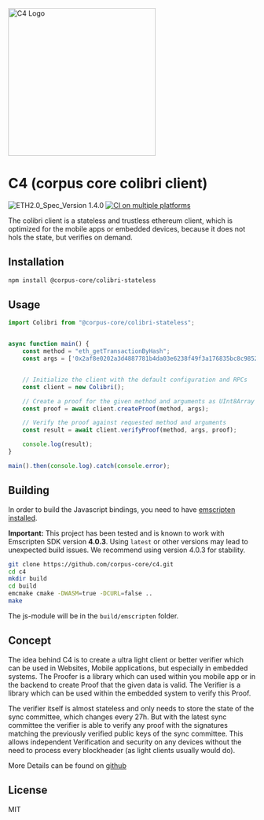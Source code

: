 

<img src="c4_logo.png" alt="C4 Logo" width="300"/>

# C4 (corpus core colibri client)

![ETH2.0_Spec_Version 1.4.0](https://img.shields.io/badge/ETH2.0_Spec_Version-1.4.0-2e86c1.svg)
[![CI on multiple platforms](https://github.com/corpus-core/c4/actions/workflows/cmake-multi-platform.yml/badge.svg)](https://github.com/corpus-core/c4/actions/workflows/cmake-multi-platform.yml)

The colibri client is a stateless and trustless ethereum client, which is optimized for the mobile apps or embedded devices, because it does not hols the state, but verifies on demand. 

## Installation

```sh
npm install @corpus-core/colibri-stateless
```

## Usage

```js
import Colibri from "@corpus-core/colibri-stateless";


async function main() {
    const method = "eth_getTransactionByHash";
    const args = ['0x2af8e0202a3d4887781b4da03e6238f49f3a176835bc8c98525768d43af4aa24'];


    // Initialize the client with the default configuration and RPCs
    const client = new Colibri();

    // Create a proof for the given method and arguments as UInt8Array
    const proof = await client.createProof(method, args);

    // Verify the proof against requested method and arguments
    const result = await client.verifyProof(method, args, proof);

    console.log(result);
}

main().then(console.log).catch(console.error);

```

## Building

In order to build the Javascript bindings, you need to have [emscripten installed](https://emscripten.org/docs/getting_started/downloads.html).

**Important:** This project has been tested and is known to work with Emscripten SDK version **4.0.3**. Using `latest` or other versions may lead to unexpected build issues. We recommend using version 4.0.3 for stability.

```sh
git clone https://github.com/corpus-core/c4.git
cd c4
mkdir build
cd build
emcmake cmake -DWASM=true -DCURL=false ..
make
```
The js-module will be in the `build/emscripten` folder.

## Concept

The idea behind C4 is to create a ultra light client or better verifier which can be used in Websites, Mobile applications, but especially in embedded systems. The Proofer is a library which can used within you mobile app or in the backend to create Proof that the given data is valid. The Verifier is a library which can be used within the embedded system to verify this Proof.

The verifier itself is almost stateless and only needs to store the state of the sync committee, which changes every 27h. But with the latest sync committee the verifier is able to verify any proof with the signatures matching the previously verified public keys of the sync committee.
This allows independent Verification and security on any devices without the need to process every blockheader (as light clients usually would do).

More Details can be found on [github](https://github.com/corpus-core/c4)

## License

MIT